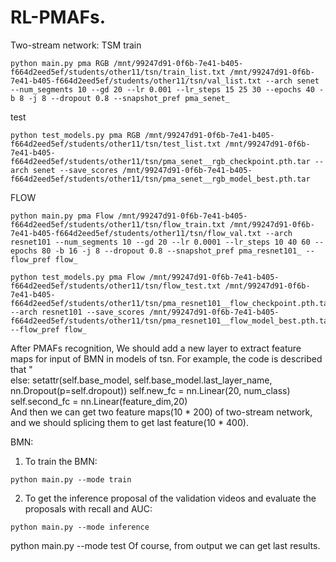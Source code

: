 # RL-PMAFs.
Two-stream network:
TSM
train
```
python main.py pma RGB /mnt/99247d91-0f6b-7e41-b405-f664d2eed5ef/students/other11/tsn/train_list.txt /mnt/99247d91-0f6b-7e41-b405-f664d2eed5ef/students/other11/tsn/val_list.txt --arch senet --num_segments 10 --gd 20 --lr 0.001 --lr_steps 15 25 30 --epochs 40 -b 8 -j 8 --dropout 0.8 --snapshot_pref pma_senet_
```

test
```
python test_models.py pma RGB /mnt/99247d91-0f6b-7e41-b405-f664d2eed5ef/students/other11/tsn/test_list.txt /mnt/99247d91-0f6b-7e41-b405-f664d2eed5ef/students/other11/tsn/pma_senet__rgb_checkpoint.pth.tar --arch senet --save_scores /mnt/99247d91-0f6b-7e41-b405-f664d2eed5ef/students/other11/tsn/pma_senet__rgb_model_best.pth.tar
```

FLOW
```
python main.py pma Flow /mnt/99247d91-0f6b-7e41-b405-f664d2eed5ef/students/other11/tsn/flow_train.txt /mnt/99247d91-0f6b-7e41-b405-f664d2eed5ef/students/other11/tsn/flow_val.txt --arch resnet101 --num_segments 10 --gd 20 --lr 0.0001 --lr_steps 10 40 60 --epochs 80 -b 16 -j 8 --dropout 0.8 --snapshot_pref pma_resnet101_ --flow_pref flow_
```
```
python test_models.py pma Flow /mnt/99247d91-0f6b-7e41-b405-f664d2eed5ef/students/other11/tsn/flow_test.txt /mnt/99247d91-0f6b-7e41-b405-f664d2eed5ef/students/other11/tsn/pma_resnet101__flow_checkpoint.pth.tar --arch resnet101 --save_scores /mnt/99247d91-0f6b-7e41-b405-f664d2eed5ef/students/other11/tsn/pma_resnet101__flow_model_best.pth.tar --flow_pref flow_
```


After PMAFs recognition, We should add a new layer to extract feature maps for input of BMN in models of tsn. For example, the code is described that "        
else:
            setattr(self.base_model, self.base_model.last_layer_name, nn.Dropout(p=self.dropout))
            self.new_fc = nn.Linear(20, num_class)      
            self.second_fc = nn.Linear(feature_dim,20)  
And then we can get two feature maps(10 * 200) of two-stream network, and we should splicing them to get last feature(10 * 400).

BMN:
1. To train the BMN:
```
python main.py --mode train
```

2. To get the inference proposal of the validation videos and evaluate the proposals with recall and AUC:
```
python main.py --mode inference
```
python main.py --mode test
Of course, from output we can get last results. 
